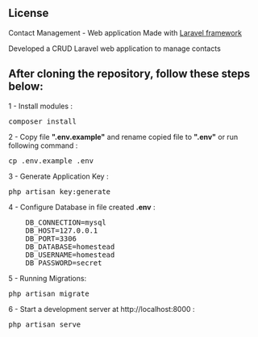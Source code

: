 ## License
Contact Management - Web application
Made with [Laravel framework](https://laravel.com/docs)

Developed a CRUD Laravel web application to manage contacts

## After cloning the repository, follow these steps below:

1 - Install modules :
<pre>composer install</pre>

2 - Copy file <b>".env.example"</b> and rename copied file to <b>".env"</b> or run following command :
<pre>cp .env.example .env</pre>

3 - Generate Application Key : 
<pre>php artisan key:generate</pre>

4 - Configure Database in file created <b>.env</b> :
<pre>
    DB_CONNECTION=mysql
    DB_HOST=127.0.0.1
    DB_PORT=3306
    DB_DATABASE=homestead
    DB_USERNAME=homestead
    DB_PASSWORD=secret
</pre>

5 - Running Migrations:
<pre>php artisan migrate</pre>

6 - Start a development server at http://localhost:8000 : 
<pre>php artisan serve</pre>
